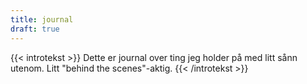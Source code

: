 ```yaml
---
title: journal
draft: true
---
```


{{< introtekst >}}
Dette er journal over ting jeg holder på med litt sånn utenom. Litt "behind the scenes"-aktig.
{{< /introtekst >}}
